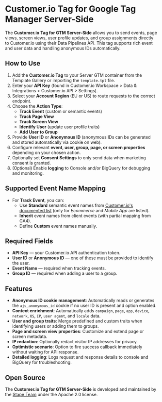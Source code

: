 # Customer.io Tag for Google Tag Manager Server-Side

The **Customer.io Tag for GTM Server-Side** allows you to send events, page views, screen views, user profile updates, and group assignments directly to Customer.io using their Data Pipelines API. This tag supports rich event and user data and handling anonymous IDs automatically.

## How to Use

1. Add the **Customer.io Tag** to your Server GTM container from the Template Gallery or importing the `template.tpl` file.
2. Enter your **API Key** (found in Customer.io Workspace > Data & Integrations > Customer.io API > Settings).
3. Select your **Account Region** (EU or US) to route requests to the correct endpoint.
4. Choose the **Action Type**:
   - **Track Event** (custom or semantic events)
   - **Track Page View**
   - **Track Screen View**
   - **Identify User** (update user profile traits)
   - **Add User to Group**
5. Provide **User ID** or **Anonymous ID** (anonymous IDs can be generated and stored automatically via cookie on web).
6. Configure relevant **event, user, group, page, or screen properties** depending on your chosen action.
7. Optionally set **Consent Settings** to only send data when marketing consent is granted.
8. (Optional) Enable **logging** to Console and/or BigQuery for debugging and monitoring.

## Supported Event Name Mapping

- For **Track Event**, you can:
  - Use **Standard** semantic event names from [Customer.io's documented list](https://docs.customer.io/api/cdp/#section/Semantic-events) (only for *Ecommerce* and *Mobile App* are listed).
  - **Inherit** event names from client events (with partial mapping from GA4).
  - Define **Custom** event names manually.

## Required Fields

- **API Key** — your Customer.io API authentication token.
- **User ID** or **Anonymous ID** — one of these must be provided to identify the user.
- **Event Name** — required when tracking events.
- **Group ID** — required when adding a user to a group.

## Features

- **Anonymous ID cookie management**: Automatically reads or generates the `ajs_anonymous_id` cookie if no user ID is present and option enabled.
- **Context enrichment**: Automatically adds `campaign`, `page`, `app`, `device`, `network`, `OS`, `IP`, `user agent`, and `locale` data.
- **User and group traits**: Merge predefined and custom traits when identifying users or adding them to groups.
- **Page and screen view properties**: Customize and extend page or screen metadata.
- **IP redaction**: Optionally redact visitor IP addresses for privacy.
- **Optimistic scenario**: Option to fire success callback immediately without waiting for API response.
- **Detailed logging**: Logs request and response details to console and BigQuery for troubleshooting.

## Open Source

The **Customer.io Tag for GTM Server-Side** is developed and maintained by the [Stape Team](https://stape.io/) under the Apache 2.0 license.
